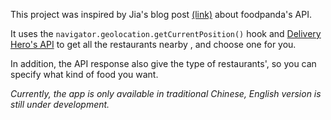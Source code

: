 This project was inspired by Jia's blog post [(link)](https://blog.jiatool.com/posts/foodpanda_spider/) about foodpanda's API.

It uses the `navigator.geolocation.getCurrentPosition()` hook and [Delivery Hero's API](https://developers.deliveryhero.com) to get all the restaurants nearby , and choose one for you.  

  
In addition, the API response also give the type of restaurants', so you can specify what kind of food you want.

*Currently, the app is only available in traditional Chinese, English version is still under development.*
